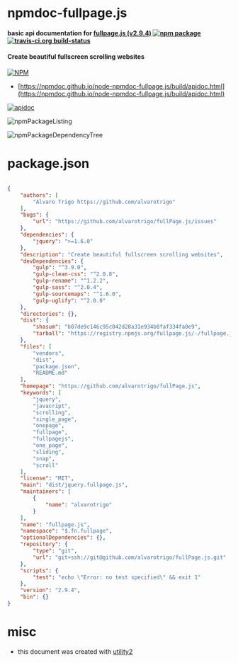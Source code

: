 # npmdoc-fullpage.js

#### basic api documentation for  [fullpage.js (v2.9.4)](https://github.com/alvarotrigo/fullPage.js)  [![npm package](https://img.shields.io/npm/v/npmdoc-fullpage.js.svg?style=flat-square)](https://www.npmjs.org/package/npmdoc-fullpage.js) [![travis-ci.org build-status](https://api.travis-ci.org/npmdoc/node-npmdoc-fullpage.js.svg)](https://travis-ci.org/npmdoc/node-npmdoc-fullpage.js)

#### Create beautiful fullscreen scrolling websites

[![NPM](https://nodei.co/npm/fullpage.js.png?downloads=true&downloadRank=true&stars=true)](https://www.npmjs.com/package/fullpage.js)

- [https://npmdoc.github.io/node-npmdoc-fullpage.js/build/apidoc.html](https://npmdoc.github.io/node-npmdoc-fullpage.js/build/apidoc.html)

[![apidoc](https://npmdoc.github.io/node-npmdoc-fullpage.js/build/screenCapture.buildCi.browser.%252Ftmp%252Fbuild%252Fapidoc.html.png)](https://npmdoc.github.io/node-npmdoc-fullpage.js/build/apidoc.html)

![npmPackageListing](https://npmdoc.github.io/node-npmdoc-fullpage.js/build/screenCapture.npmPackageListing.svg)

![npmPackageDependencyTree](https://npmdoc.github.io/node-npmdoc-fullpage.js/build/screenCapture.npmPackageDependencyTree.svg)



# package.json

```json

{
    "authors": [
        "Alvaro Trigo https://github.com/alvarotrigo"
    ],
    "bugs": {
        "url": "https://github.com/alvarotrigo/fullPage.js/issues"
    },
    "dependencies": {
        "jquery": ">=1.6.0"
    },
    "description": "Create beautiful fullscreen scrolling websites",
    "devDependencies": {
        "gulp": "^3.9.0",
        "gulp-clean-css": "^2.0.8",
        "gulp-rename": "^1.2.2",
        "gulp-sass": "^2.0.4",
        "gulp-sourcemaps": "^1.6.0",
        "gulp-uglify": "^2.0.0"
    },
    "directories": {},
    "dist": {
        "shasum": "b07de9c146c95c042d28a31e934b8faf334fa0e9",
        "tarball": "https://registry.npmjs.org/fullpage.js/-/fullpage.js-2.9.4.tgz"
    },
    "files": [
        "vendors",
        "dist",
        "package.json",
        "README.md"
    ],
    "homepage": "https://github.com/alvarotrigo/fullPage.js",
    "keywords": [
        "jquery",
        "javacript",
        "scrolling",
        "single_page",
        "onepage",
        "fullpage",
        "fullpagejs",
        "one_page",
        "sliding",
        "snap",
        "scroll"
    ],
    "license": "MIT",
    "main": "dist/jquery.fullpage.js",
    "maintainers": [
        {
            "name": "alvarotrigo"
        }
    ],
    "name": "fullpage.js",
    "namespace": "$.fn.fullpage",
    "optionalDependencies": {},
    "repository": {
        "type": "git",
        "url": "git+ssh://git@github.com/alvarotrigo/fullPage.js.git"
    },
    "scripts": {
        "test": "echo \"Error: no test specified\" && exit 1"
    },
    "version": "2.9.4",
    "bin": {}
}
```



# misc
- this document was created with [utility2](https://github.com/kaizhu256/node-utility2)
